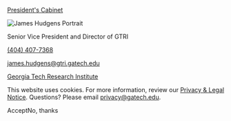 [President's Cabinet](https://www.gatech.edu/taxonomy/term/114)

![James Hudgens Portrait](https://www.gatech.edu/sites/default/files/styles/square_medium_600x600_/public/leadership/james-hudgens.jpg?h=174b19dd&itok=Yjfekzz6)

Senior Vice President and Director of GTRI

[(404) 407-7368](tel:%28404%29407-7368)

[james.hudgens@gtri.gatech.edu](mailto:james.hudgens@gtri.gatech.edu)

[Georgia Tech Research Institute](https://gtri.gatech.edu/)

This website uses cookies. For more information, review our [Privacy & Legal Notice](https://www.gatech.edu/privacy). Questions? Please email [privacy@gatech.edu](mailto:privacy@gatech.edu).


AcceptNo, thanks